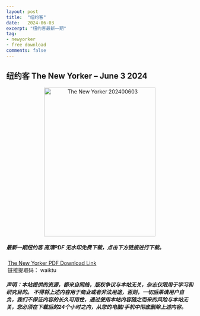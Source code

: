 ```yaml
---
layout: post
title:  "纽约客"
date:   2024-06-03
excerpt: "纽约客最新一期"
tag:
- newyorker 
- free download
comments: false
---
```


## 纽约客 The New Yorker – June 3 2024

<div align="center">
<img src="https://i.postimg.cc/Wz68wQ5Z/The-New-Yorker-June-3-2024-00.png" alt="The New Yorker 202400603" border="0" width = 300 height = 400 /> 
</div>


 <h5>最新一期纽约客 高清PDF 无水印免费下载，点击下方链接进行下载。 </h5>
 
  <a href="https://wwk.lanzout.com/iW7mV2000dqh">The New Yorker PDF Download Link</a>  
  <br/>
  链接提取码： waiktu
 
##### 声明：本站提供的资源，都来自网络，版权争议与本站无关，杂志仅限用于学习和研究目的。 不得将上述内容用于商业或者非法用途，否则，一切后果请用户自负，我们不保证内容的长久可用性，通过使用本站内容随之而来的风险与本站无关，您必须在下载后的24个小时之内，从您的电脑/手机中彻底删除上述内容。
